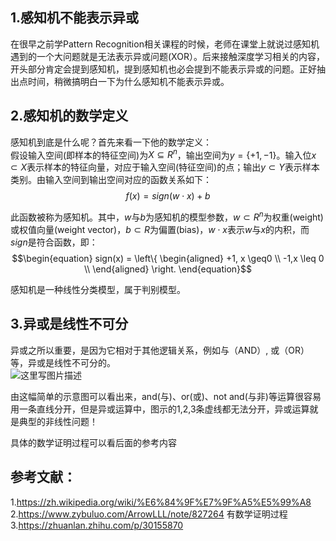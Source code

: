 ## 1.感知机不能表示异或
在很早之前学Pattern Recognition相关课程的时候，老师在课堂上就说过感知机遇到的一个大问题就是无法表示异或问题(XOR）。后来接触深度学习相关的内容，开头部分肯定会提到感知机，提到感知机也必会提到不能表示异或的问题。正好抽出点时间，稍微搞明白一下为什么感知机不能表示异或。  

## 2.感知机的数学定义
感知机到底是什么呢？首先来看一下他的数学定义：  
假设输入空间(即样本的特征空间)为$X \subseteq R ^ n$，输出空间为$y = \{+1, -1\}$。输入位$x \subset X$表示样本的特征向量，对应于输入空间(特征空间)的点；输出$y \subset Y$表示样本类别。由输入空间到输出空间对应的函数关系如下：  
$$f(x) = sign(w\cdot x) + b$$  

此函数被称为感知机。其中，$w$与$b$为感知机的模型参数，$w \subset R^n$为权重(weight)或权值向量(weight vector)，$b \subset R$为偏置(bias)，$w \cdot x$表示$w$与$x$的内积，而$sign$是符合函数，即：  
$$\begin{equation}
sign(x) = 
  \left\{
   \begin{aligned}
  +1, x \geq0 \\
  -1,x \leq 0 \\
   \end{aligned}
   \right.
  \end{equation}$$  
  
  
感知机是一种线性分类模型，属于判别模型。

## 3.异或是线性不可分
异或之所以重要，是因为它相对于其他逻辑关系，例如与（AND）, 或（OR）等，异或是线性不可分的。  
![这里写图片描述](https://github.com/bitcarmanlee/easy-algorithm-interview-photo/blob/master/deep-learning/ganzhiji/1.jpeg)  

由这幅简单的示意图可以看出来，and(与)、or(或)、not and(与非)等运算很容易用一条直线分开，但是异或运算中，图示的1,2,3条虚线都无法分开，异或运算就是典型的非线性问题！  

具体的数学证明过程可以看后面的参考内容  

## 参考文献：
1.https://zh.wikipedia.org/wiki/%E6%84%9F%E7%9F%A5%E5%99%A8  
2.https://www.zybuluo.com/ArrowLLL/note/827264 有数学证明过程  
3.https://zhuanlan.zhihu.com/p/30155870  